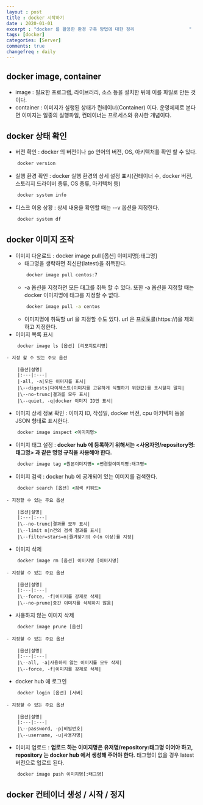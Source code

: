 ```yaml
---
layout : post
title : docker 시작하기 
date : 2020-01-01
excerpt : "docker 를 활용한 환경 구축 방법에 대한 정리                    "
tags: [docker]
categories: [Server]
comments: true
changefreq : daily
---
```


## docker image, container 
- image : 필요한 프로그램, 라이브러리, 소스 등을 설치한 뒤에 이를 파일로 만든 것이다.
- container : 이미지가 실행된 상태가 컨테이너(Container) 이다. 운영체제로 본다면 이미지는 일종의 실행파일, 컨테이너는 프로세스와 유사한 개념이다.

## docker 상태 확인 
- 버전 확인 : docker 의 버전이나 go 언어의 버전, OS, 아키텍처를 확인 할 수 있다. 
~~~ cmd
    docker version
~~~
- 실행 환경 확인 : docker 실행 환경의 상세 설정 표시(컨테이너 수, docker 버전, 스토리지 드라이버 종류, OS 종류, 아키텍처 등)
~~~ cmd
    docker system info
~~~
- 디스크 이용 상황 : 상세 내용을 확인할 때는 --v 옵션을 지정한다. 
~~~ cmd
    docker system df 
~~~

## docker 이미지 조작 
- 이미지 다운로드 : docker image pull [옵션] 이미지명[:태그명]
    - 태그명을 생락하면 최신판(latest)을 취득한다.
    ~~~ cmd
        docker image pull centos:7
    ~~~ 
    - -a 옵션을 지정하면 모든 태그를 취득 할 수 있다. 또한 -a 옵션을 지정할 때는 docker 이미지명에 태그를 지정할 수 없다.
    ~~~ cmd
        docker image pull -a centos
    ~~~
    - 이미지명에 취득할 url 을 지정할 수도 있다. url 은 프로토콜(https://)을 제외하고 지정한다.
- 이미지 목록 표시
~~~ cmd
    docker image ls [옵션] [리포지토리명]
~~~

    - 지정 할 수 있는 주요 옵션
      
        |옵션|설명|
        |:---|:---|
        |-all, -a|모든 이미지를 표시|
        |\--digests|다이제스트(이미지를 고유하게 식별하기 위한값)를 표시할지 말지|
        |\--no-trunc|결과를 모두 표시|
        |\--quiet, -q|docker 이미지 ID만 표시|
        
- 이미지 상세 정보 확인 : 이미지 ID, 작성일, docker 버전, cpu 아키텍처 등을 JSON 형태로 표시한다. 
~~~ cmd
    docker image inspect <이미지명>
~~~
- 이미지 태그 설정 : **docker hub 에 등록하기 위해서는 <사용자명/repository명:태그명> 과 같은 명명 규칙을 사용해야 한다.**
~~~ cmd
    docker image tag <원본이미지명> <변경할이미지명:태그명>
~~~
- 이미지 검색 : docker hub 에 공개되어 있는 이미지를 검색한다. 
~~~ cmd
    docker search [옵션] <검색 키워드>
~~~

    - 지정할 수 있는 주요 옵션 
    
        |옵션|설명|
        |:---|:---|
        |\--no-trunc|결과를 모두 표시|
        |\--limit n|n건의 검색 결과를 표시|
        |\--filter=stars=n|즐겨찾기의 수(n 이상)를 지정|

- 이미지 삭제 
~~~ cmd
    docker image rm [옵션] 이미지명 [이미지명] 
~~~
    
    - 지정할 수 있는 주요 옵션 
        
        |옵션|설명|
        |:---|:---|
        |\--force, -f|이미지를 강제로 삭제|
        |\--no-prune|중간 이미지를 삭제하지 않음|
            
- 사용하지 않는 이미지 삭제 
~~~ cmd
    docker image prune [옵션]
~~~
    
    - 지정할 수 있는 주요 옵션 
            
        |옵션|설명|
        |:---|:---|
        |\--all, -a|사용하지 않는 이미지를 모두 삭제|
        |\--force, -f|이미지를 강제로 삭제|
        
- docker hub 에 로그인 
~~~ cmd
    docker login [옵션] [서버]
~~~

    - 지정할 수 있는 주요 옵션 
                
        |옵션|설명|
        |:---|:---|
        |\--password, -p|비밀번호|
        |\--username, -u|사용자명|
        
- 이미지 업로드 : **업로드 하는 이미지명은 유저명/repository:태그명 이어야 하고, repository 는 docker hub 에서 생성해 주어야 한다.** 태그명이 없을 경우 latest 버전으로 업로드 된다.
~~~ cmd
    docker image push 이미지명[:태그명]
~~~ 
    
## docker 컨테이너 생성 / 시작 / 정지 
  
  


